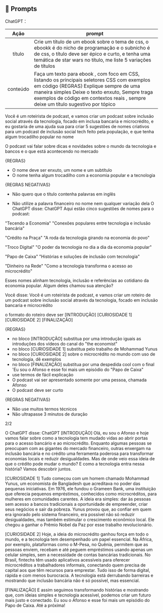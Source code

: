 ## 🧠 Prompts


ChatGPT：

|   Ação   | prompt                                                                                                                                                                                                                                                                         |
| :------: | ------------------------------------------------------------------------------------------------------------------------------------------------------------------------------------------------------------------------------------------------------------------------------ |
|  título  | Crie um título de um ebook sobre o tema de css, o ebookk é do nicho de programação e o subnicho é de css, o título deve ser épico e curto, e tenha uma temática de star wars no título, me liste 5 variações de títulos                                                        |
| conteúdo | Faça um texto para ebook , com foco em CSS, listando os principais seletores CSS com exemplos em código {REGRAS} Explique sempre de uma maneira simples Deixe o texto enxuto, Sempre traga exemplos de código em contextos reais , sempre deixe um título sugestivo por tópico |

Você é um roteirista de podcast, e vamos criar um podcast sobre inclusão social através da tecnologia, focado em inclusa bancaria e microcrédito, e eu gostaria de uma ajuda sua para criar 5 sugestões 
de nomes criativos para um podcast de inclusão social tech feito pela população, e que tenha algum trocadilho popular no nome

O podcast vai falar sobre dicas e novidades sobre o mundo da tecnologia e bancos e o que está acontecendo no mercado 

{REGRAS}

- O nome deve ser enxuto, um nome e um subtítulo
- O nome tenha algum trocadilho com a economia popular e a tecnologia


{REGRAS NEGATIVAS}

- Não quero que o título contenha palavras em inglês

- Não utilize a palavra financeiro no nome nem qualquer variação dela
O ChatGPT disse:
ChatGPT
Aqui estão cinco sugestões de nomes para o podcast:

"Tecendo a Economia"
"Conexões populares entre tecnologia e inclusão bancária"

"Crédito na Praça"
"A roda da tecnologia girando na economia do povo"

"Troco Digital"
"O poder da tecnologia no dia a dia da economia popular"

"Papo de Caixa"
"Histórias e soluções de inclusão com tecnologia"

"Dinheiro na Rede"
"Como a tecnologia transforma o acesso ao microcrédito"

Esses nomes alinham tecnologia, inclusão e referências ao cotidiano da economia popular. Algum deles chamou sua atenção?







Você disse:
Você é um roteirista de podcast, e vamos criar um roteiro de um podcast sobre inclusão social através da tecnologia, focado em inclusão bancaria e microcrédito

o formato do roteiro deve ser
[INTRODUÇÃO]
[CURIOSIDADE 1]
[CURIOSIDADE 2]
[FINALIZAÇÃO]

{REGRAS}

- no bloco [INTRODUÇÃO] substitua por uma introdução iguais as introduções dos vídeos do canal do "the economist"
- no bloco [CURIOSIDADE 1] substitua pelo trabalho de Mohammad Yunus
- no bloco [CURIOSIDADE 2] sobre o microcrédito no mundo com uso de tecnologia, dê exemplos
- no bloco [FINALIZAÇÃO] substitua por uma despedida cool com o final 'Eu sou o Afonso e esse foi mais um episódio do "Papo de Caixa"
- use termos de fácil explicação
- O podcast vai ser apresentado somente por uma pessoa, chamada Afonso
- O podcast deve ser curto

{REGRAS NEGATIVAS}

- Não use muitos termos técnicos
- Não ultrapasse 3 minutos de duração

2/2

O ChatGPT disse:
ChatGPT
[INTRODUÇÃO]
Olá, eu sou o Afonso e hoje vamos falar sobre como a tecnologia tem mudado vidas ao abrir portas para o acesso bancário e ao microcrédito. Enquanto algumas pessoas se preocupam com as gigantes do mercado financeiro, outras enxergam na inclusão bancária e no crédito uma ferramenta poderosa para transformar economias locais e reduzir desigualdades. Mas de onde veio essa ideia de que o crédito pode mudar o mundo? E como a tecnologia entra nessa história? Vamos descobrir juntos.

[CURIOSIDADE 1]
Tudo começou com um homem chamado Mohammad Yunus, um economista de Bangladesh que acreditava no poder das pequenas iniciativas. Em 1976, ele fundou o Grameen Bank, uma instituição que oferecia pequenos empréstimos, conhecidos como microcréditos, para mulheres em comunidades carentes. A ideia era simples: dar às pessoas sem acesso a bancos tradicionais a oportunidade de empreender, criar seus negócios e sair da pobreza. Yunus provou que, ao confiar em quem era ignorado pelo sistema financeiro, era possível não só reduzir desigualdades, mas também estimular o crescimento econômico local. Ele chegou a ganhar o Prêmio Nobel da Paz por esse trabalho revolucionário.

[CURIOSIDADE 2]
Hoje, a ideia do microcrédito ganhou força em todo o mundo, e a tecnologia tem desempenhado um papel essencial. Na África, por exemplo, plataformas como o M-Pesa, no Quênia, permitem que as pessoas enviem, recebam e até peguem empréstimos usando apenas um celular simples, sem a necessidade de contas bancárias tradicionais. No Brasil, fintechs têm usado aplicativos acessíveis para oferecer microcréditos a trabalhadores informais, conectando quem precisa de capital aos que têm recursos para emprestar. Tudo isso de forma digital, rápida e com menos burocracia. A tecnologia está derrubando barreiras e mostrando que inclusão bancária não é só possível, mas essencial.

[FINALIZAÇÃO]
E assim seguimos transformando histórias e mostrando que, com ideias simples e tecnologia acessível, podemos criar um futuro mais justo e conectado. Eu sou o Afonso e esse foi mais um episódio do Papo de Caixa. Até a próxima!







